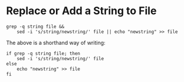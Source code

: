 # Replace or Add a String to File

```
grep -q string file && 
    sed -i 's/string/newstring/' file || echo "newstring" >> file
```

The above is a shorthand way of writing:

```
if grep -q string file; then 
    sed -i 's/string/newstring/' file
else
    echo "newstring" >> file
fi
```

